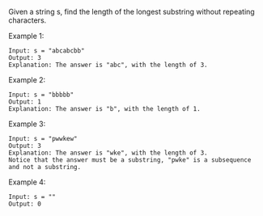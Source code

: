 Given a string s, find the length of the longest substring without repeating characters.


Example 1:

    Input: s = "abcabcbb"
    Output: 3
    Explanation: The answer is "abc", with the length of 3.
Example 2:

    Input: s = "bbbbb"
    Output: 1
    Explanation: The answer is "b", with the length of 1.
Example 3:

    Input: s = "pwwkew"
    Output: 3
    Explanation: The answer is "wke", with the length of 3.
    Notice that the answer must be a substring, "pwke" is a subsequence and not a substring.

Example 4:

    Input: s = ""
    Output: 0